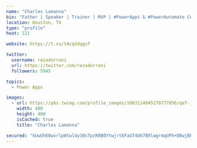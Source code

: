 ```yaml
---
name: "Charles Lamanna"
bio: "Father | Speaker | Trainer | MVP | #PowerApps & #PowerAutomate Community Super User | YouTuber Right-pointing triangle http://youtube.com/c/rezadorrani | Learn - Share - Clockwise rightwards and leftwards open circle arrows"
location: Houston, TX
type: "profile"
heat: 121

website: https://t.co/tAcqSdqguf

twitter:
  username: rezadorrani
  url: https://twitter.com/rezadorrani
  followers: 5945

topics:
  - Power Apps

images:
  - url: https://pbs.twimg.com/profile_images/1063114045270777856/qeT-jpWr_400x400.jpg
    width: 400
    height: 400
    isCached: true
    title: "Charles Lamanna"

secured: "kUwUhE0wvrlpWtwl4y30sTpzKRB0Ytwjrt6FaGT4U67B9lwgrmqUPh+DBwjBF/Vcg0nLloPa3Hyzv8SZNrPCgC28r9Cb5opUjoKKJ1kGSjakyai0e5KkcZQ6Ww3K6hLJwYzhpqEbOkeeJblb0wMk8osJ2lf1FzxtVivesif7QIHkmZW4YrC2VDYIyV8yPrcEKTwkJ8jCyC+nZPzDSzN7KbTMewYxNSvrOUJJ8WJnMPDK5rEZ/9sVRBT4vyeYXw72NHynA9RexkwCmQAf2DFYECGq/vnHiRUWXEz/E+nQ9zrtDbf6trZEqW3duRExzOyiPrpgGzcNqOcPoFbOAaJefTFh7XOY3FyfvPLGibNZ0IMIl0M3JV36cpb0/chLL46qxf7xcnbaX4fK/UTsisw89+C52Kw7idiKPQzjlruuBrU=;sKCAGwb9oaYVGK4s45Ai7g=="
---
```


